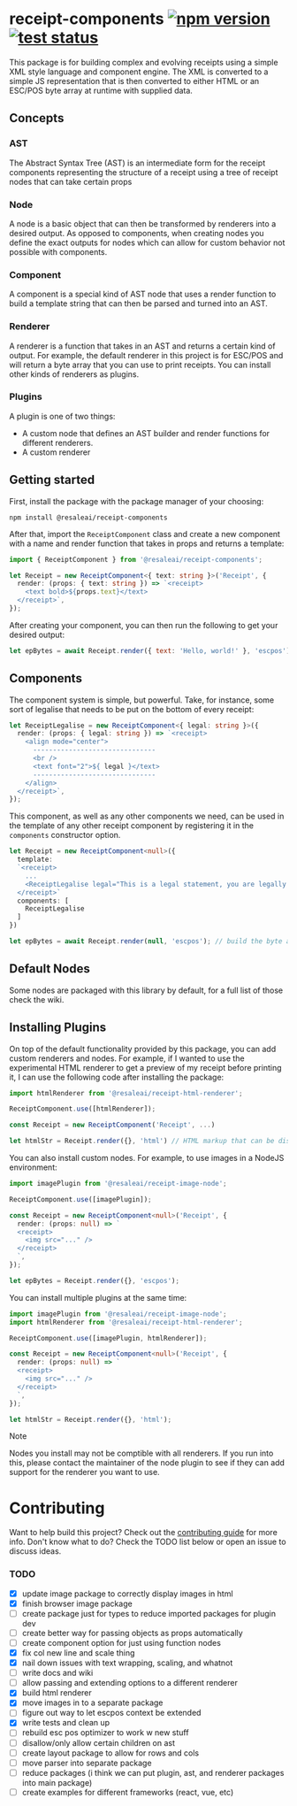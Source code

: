 # receipt-components [![npm version](https://badge.fury.io/js/@resaleai%2Freceipt-components.svg)](https://www.npmjs.com/package/@resaleai/receipt-components) [![test status](https://github.com/resaleai/receipt-components/actions/workflows/test.yml/badge.svg)](https://github.com/ResaleAI/receipt-components/actions/workflows/test.yml)

This package is for building complex and evolving receipts using a simple XML style language and component engine. The XML is converted to a simple JS representation that is then converted to either HTML or an ESC/POS byte array at runtime with supplied data.

## Concepts

### AST

The Abstract Syntax Tree (AST) is an intermediate form for the receipt components representing the structure of a receipt using a tree of receipt nodes that can take certain props

### Node

A node is a basic object that can then be transformed by renderers into a desired output. As opposed to components, when creating nodes you define the exact outputs for nodes which can allow for custom behavior not possible with components.

### Component

A component is a special kind of AST node that uses a render function to build a template string that can then be parsed and turned into an AST.

### Renderer

A renderer is a function that takes in an AST and returns a certain kind of output. For example, the default renderer in this project is for ESC/POS and will return a byte array that you can use to print receipts. You can install other kinds of renderers as plugins.

### Plugins

A plugin is one of two things:

- A custom node that defines an AST builder and render functions for different renderers.
- A custom renderer

## Getting started

First, install the package with the package manager of your choosing:

`npm install @resaleai/receipt-components`

After that, import the `ReceiptComponent` class and create a new component with a name and render function that takes in props and returns a template:

```typescript
import { ReceiptComponent } from '@resaleai/receipt-components';

let Receipt = new ReceiptComponent<{ text: string }>('Receipt', {
  render: (props: { text: string }) => `<receipt>
    <text bold>${props.text}</text>
  </receipt>`,
});
```

After creating your component, you can then run the following to get your desired output:

```javascript
let epBytes = await Receipt.render({ text: 'Hello, world!' }, 'escpos'); // build the byte array
```

## Components

The component system is simple, but powerful. Take, for instance, some sort of legalise that needs to be put on the bottom of every receipt:

```typescript
let ReceiptLegalise = new ReceiptComponent<{ legal: string }>({
  render: (props: { legal: string }) => `<receipt>
    <align mode="center">
      -------------------------------
      <br />
      <text font="2">${ legal }</text>
      -------------------------------
    </align>
  </receipt>`,
});
```

This component, as well as any other components we need, can be used in the template of any other receipt component by registering it in the `components` constructor option.

```typescript
let Receipt = new ReceiptComponent<null>({
  template:
  `<receipt>
    ...
    <ReceiptLegalise legal="This is a legal statement, you are legally obligated to star this repo ;)" />
  </receipt>`
  components: [
    ReceiptLegalise
  ]
})

let epBytes = await Receipt.render(null, 'escpos'); // build the byte array

```

## Default Nodes

Some nodes are packaged with this library by default, for a full list of those check the wiki.

## Installing Plugins

On top of the default functionality provided by this package, you can add custom renderers and nodes. For example, if I wanted to use the experimental HTML renderer to get a preview of my receipt before printing it, I can use the following code after installing the package:

```typescript
import htmlRenderer from '@resaleai/receipt-html-renderer';

ReceiptComponent.use([htmlRenderer]);

const Receipt = new ReceiptComponent('Receipt', ...)

let htmlStr = Receipt.render({}, 'html') // HTML markup that can be displayed in a browser
```

You can also install custom nodes. For example, to use images in a NodeJS environment:

```typescript
import imagePlugin from '@resaleai/receipt-image-node';

ReceiptComponent.use([imagePlugin]);

const Receipt = new ReceiptComponent<null>('Receipt', {
  render: (props: null) => `
  <receipt>
    <img src="..." />
  </receipt>
  `,
});

let epBytes = Receipt.render({}, 'escpos');
```

You can install multiple plugins at the same time:

```typescript
import imagePlugin from '@resaleai/receipt-image-node';
import htmlRenderer from '@resaleai/receipt-html-renderer';

ReceiptComponent.use([imagePlugin, htmlRenderer]);

const Receipt = new ReceiptComponent<null>('Receipt', {
  render: (props: null) => `
  <receipt>
    <img src="..." />
  </receipt>
  `,
});

let htmlStr = Receipt.render({}, 'html');
```

>[!NOTE]
> Nodes you install may not be comptible with all renderers. If you run into this, please contact the maintainer of the node plugin to see if they can add support for the renderer you want to use.

# Contributing

Want to help build this project? Check out the [contributing guide](./CONTRIBUTING.md) for more info. Don't know what to do? Check the TODO list below or open an issue to discuss ideas.

### TODO

- [x] update image package to correctly display images in html
- [x] finish browser image package
- [ ] create package just for types to reduce imported packages for plugin dev
- [ ] create better way for passing objects as props automatically
- [ ] create component option for just using function nodes
- [x] fix col new line and scale thing
- [x] nail down issues with text wrapping, scaling, and whatnot
- [ ] write docs and wiki
- [ ] allow passing and extending options to a different renderer
- [x] build html renderer
- [x] move images in to a separate package
- [ ] figure out way to let escpos context be extended
- [x] write tests and clean up
- [ ] rebuild esc pos optimizer to work w new stuff
- [ ] disallow/only allow certain children on ast
- [ ] create layout package to allow for rows and cols
- [ ] move parser into separate package
- [ ] reduce packages (i think we can put plugin, ast, and renderer packages into main package)
- [ ] create examples for different frameworks (react, vue, etc)
